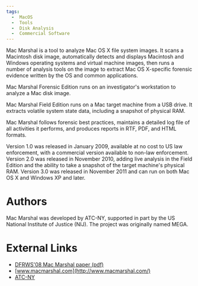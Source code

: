 ```yaml
---
tags:
  -  MacOS
  -  Tools
  -  Disk Analysis
  -  Commercial Software
---
```

Mac Marshal is a tool to analyze Mac OS X file system images. It scans a
Macintosh disk image, automatically detects and displays Macintosh and
Windows operating systems and virtual machine images, then runs a number
of analysis tools on the image to extract Mac OS X-specific forensic
evidence written by the OS and common applications.

Mac Marshal Forensic Edition runs on an investigator's workstation to
analyze a Mac disk image.

Mac Marshal Field Edition runs on a Mac target machine from a USB drive.
It extracts volatile system state data, including a snapshot of physical
RAM.

Mac Marshal follows forensic best practices, maintains a detailed log
file of all activities it performs, and produces reports in RTF, PDF,
and HTML formats.

Version 1.0 was released in January 2009, available at no cost to US law
enforcement, with a commercial version available to non-law enforcement.
Version 2.0 was released in November 2010, adding live analysis in the
Field Edition and the ability to take a snapshot of the target machine's
physical RAM. Version 3.0 was released in November 2011 and can run on
both Mac OS X and Windows XP and later.

# Authors

Mac Marshal was developed by ATC-NY, supported in part by the US
National Institute of Justice (NIJ). The project was originally named
MEGA.

# External Links

- [DFRWS'08 Mac Marshal paper
  (pdf)](http://www.dfrws.org/2008/proceedings/p83-joyce.pdf)
- [www.macmarshal.com](http://www.macmarshal.com/)
- [ATC-NY](http://www.atc-nycorp.com/)